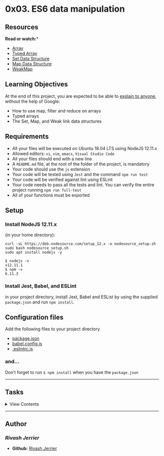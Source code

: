 # 0x03. ES6 data manipulation

## Resources
**Read or watch:***
- [Array](https://developer.mozilla.org/en-US/docs/Web/JavaScript/Reference/Global_Objects/Array)
- [Typed Array](https://developer.mozilla.org/en-US/docs/Web/JavaScript/Guide/Typed_arrays)
- [Set Data Structure](https://developer.mozilla.org/en-US/docs/Web/JavaScript/Reference/Global_Objects/Set)
- [Map Data Structure](https://developer.mozilla.org/en-US/docs/Web/JavaScript/Reference/Global_Objects/Map)
- [WeakMap](https://developer.mozilla.org/en-US/docs/Web/JavaScript/Reference/Global_Objects/WeakMap)

## Learning Objectives
At the end of this project, you are expected to be able to [explain to anyone](https://fs.blog/feynman-learning-technique/), without the help of Google:
- How to use map, filter and reduce on arrays
- Typed arrays
- The Set, Map, and Weak link data structures

## Requirements
- All your files will be executed on Ubuntu 18.04 LTS using NodeJS 12.11.x
- Allowed editors: `vi`, `vim`, `emacs`, `Visual Studio Code`
- All your files should end with a new line
- A `README.md` file, at the root of the folder of the project, is mandatory
- Your code should use the `js` extension
- Your code will be tested using `Jest` and the command `npm run test`
- Your code will be verified against lint using ESLint
- Your code needs to pass all the tests and lint. You can verify the entire project running `npm run full-test`
- All of your functions must be exported

## Setup
### Install NodeJS 12.11.x
(in your home directory):
```
curl -sL https://deb.nodesource.com/setup_12.x -o nodesource_setup.sh
sudo bash nodesource_setup.sh
sudo apt install nodejs -y
```
```
$ nodejs -v
v12.11.1
$ npm -v
6.11.3
```
### Install Jest, Babel, and ESLint
in your project directory, install Jest, Babel and ESList by using the supplied `package.json` and run `npm install`.
## Configuration files
Add the following files to your project directory
- [package.json](./package.json)
- [babel.config.js](./babel.config.js)
- [.eslintrc.js](./.eslintrc.js)
### and…
Don’t forget to run `$ npm install` when you have the `package.json`

---
## Tasks

<details>
<summary>View Contents</summary>

### Mandatory Tasks

### [0. Basic list of objects](./0-get_list_students.js)
Create a function named `getListStudents` that returns an array of objects.
Each object should have three attributes: `id` (Number), `firstName` (String), and `location` (String).
The array contains the following students in order:
- `Guillaume`, id: `1`, in `San Francisco`
- `James`, id: `2`, in `Columbia`
- `Serena`, id: `5`, in `San Francisco`
```
bob@dylan:~$ cat 0-main.js
import getListStudents from "./0-get_list_students.js";

console.log(getListStudents());

bob@dylan:~$ 
bob@dylan:~$ npm run dev 0-main.js 
[
  { id: 1, firstName: 'Guillaume', location: 'San Francisco' },
  { id: 2, firstName: 'James', location: 'Columbia' },
  { id: 5, firstName: 'Serena', location: 'San Francisco' }
]
bob@dylan:~$
```
**Repo:**
* GitHub repository: `alx-backend-javascript`
* Directory: `0x03-ES6_data_manipulation`
* File: `0-get_list_students.js`

### [1. More mapping](./1-get_list_student_ids.js)
Create a function `getListStudentIds` that returns an array of ids from a list of object.
This function is taking one argument which is an array of objects - and this array is the same format as `getListStudents` from the previous task.
If the argument is not an array, the function is returning an empty array.
You must use the `map` function on the array.
```
bob@dylan:~$ cat 1-main.js
import getListStudentIds from "./1-get_list_student_ids.js";
import getListStudents from "./0-get_list_students.js";

console.log(getListStudentIds("hello"));
console.log(getListStudentIds(getListStudents()));

bob@dylan:~$ 
bob@dylan:~$ npm run dev 1-main.js 
[]
[ 1, 2, 5 ]
bob@dylan:~$
```
**Repo:**
* GitHub repository: `alx-backend-javascript`
* Directory: `0x03-ES6_data_manipulation`
* File: `1-get_list_student_ids.js`

### [2. Filter](./2-get_students_by_loc.js)
Create a function `getStudentsByLocation` that returns an array of objects who are located in a specific city.
It should accept a list of students (from `getListStudents`) and a `city` (string) as parameters.
You must use the `filter` function on the array.
```
bob@dylan:~$ cat 2-main.js
import getListStudents from "./0-get_list_students.js";
import getStudentsByLocation from "./2-get_students_by_loc.js";

const students = getListStudents();

console.log(getStudentsByLocation(students, 'San Francisco'));

bob@dylan:~$ 
bob@dylan:~$ npm run dev 2-main.js 
[
  { id: 1, firstName: 'Guillaume', location: 'San Francisco' },
  { id: 5, firstName: 'Serena', location: 'San Francisco' }
]
bob@dylan:~$
```
**Repo:**
* GitHub repository: `alx-backend-javascript`
* Directory: `0x03-ES6_data_manipulation`
* File: `2-get_students_by_loc.js`

### [3. Reduce](./3-get_ids_sum.js)
Create a function `getStudentIdsSum` that returns the sum of all the student ids.
It should accept a list of students (from `getListStudents`) as a parameter.
You must use the `reduce` function on the array.
```
bob@dylan:~$ cat 3-main.js
import getListStudents from "./0-get_list_students.js";
import getStudentIdsSum from "./3-get_ids_sum.js";

const students = getListStudents();
const value = getStudentIdsSum(students);

console.log(value);

bob@dylan:~$ 
bob@dylan:~$ npm run dev 3-main.js 
8
bob@dylan:~$
```
**Repo:**
GitHub repository: `alx-backend-javascript`
Directory: `0x03-ES6_data_manipulation`
File: `3-get_ids_sum.js`

### [4. Combine](./4-update_grade_by_city.js)
Create a function `updateStudentGradeByCity` that returns an array of students for a specific city with their new grade. 
It should accept a list of students (from `getListStudents`), a `city` (String), and `newGrades` (Array of “grade” objects) as parameters. 
`newGrades` is an array of objects with this format:
```
  {
    studentId: 31,
    grade: 78,
  }
```
If a student doesn’t have grade in `newGrades`, the final grade should be `N/A`.
You must use `filter` and `map` combined.
```
bob@dylan:~$ cat 4-main.js
import getListStudents from "./0-get_list_students.js";
import updateStudentGradeByCity from "./4-update_grade_by_city.js";

console.log(updateStudentGradeByCity(getListStudents(), "San Francisco", [{ studentId: 5, grade: 97 }, { studentId: 1, grade: 86 }]));

console.log(updateStudentGradeByCity(getListStudents(), "San Francisco", [{ studentId: 5, grade: 97 }]));

bob@dylan:~$ 
bob@dylan:~$ npm run dev 4-main.js 
[
  {
    id: 1,
    firstName: 'Guillaume',
    location: 'San Francisco',
    grade: 86
  },
  { id: 5, firstName: 'Serena', location: 'San Francisco', grade: 97 }
]
[
  {
    id: 1,
    firstName: 'Guillaume',
    location: 'San Francisco',
    grade: 'N/A'
  },
  { id: 5, firstName: 'Serena', location: 'San Francisco', grade: 97 }
]
bob@dylan:~$
```
**Repo:**
* GitHub repository: `alx-backend-javascript`
* Directory: `0x03-ES6_data_manipulation`
* File: `4-update_grade_by_city.js`

### [5. Typed Arrays](./5-typed_arrays.js)
Create a function named `createInt8TypedArray` that returns a new `ArrayBuffer` with an `Int8` value at a specific position. 
It should accept three arguments: `length` (Number), `position` (Number), and `value` (Number). 
If adding the value is not possible the error `Position outside range` should be thrown.
```
bob@dylan:~$ cat 5-main.js
import createInt8TypedArray from "./5-typed_arrays.js";

console.log(createInt8TypedArray(10, 2, 89));

bob@dylan:~$ 
bob@dylan:~$ npm run dev 5-main.js 
DataView {
  byteLength: 10,
  byteOffset: 0,
  buffer: ArrayBuffer {
    [Uint8Contents]: <00 00 59 00 00 00 00 00 00 00>,
    byteLength: 10
  }
}
bob@dylan:~$
```
**Repo:**
* GitHub repository: `alx-backend-javascript`
* Directory: `0x03-ES6_data_manipulation`
* File: `5-typed_arrays.js`

### [6. Set data structure](./6-set.js)
Create a function named `setFromArray` that returns a `Set` from an array. 
It accepts an argument (Array, of any kind of element).
```
bob@dylan:~$ cat 6-main.js
import setFromArray from "./6-set.js";

console.log(setFromArray([12, 32, 15, 78, 98, 15]));

bob@dylan:~$ 
bob@dylan:~$ npm run dev 6-main.js 
Set { 12, 32, 15, 78, 98 }
bob@dylan:~$
```
**Repo:**
* GitHub repository: `alx-backend-javascript`
* Directory: `0x03-ES6_data_manipulation`
* File: `6-set.js`

### [7. More set data structure](./7-has_array_values.js)
Create a function named `hasValuesFromArray` that returns a boolean if all the elements in the array exist within the set. 
It accepts two arguments: a `set` (Set) and an `array` (Array).
```
bob@dylan:~$ cat 7-main.js
import hasValuesFromArray from "./7-has_array_values.js";

console.log(hasValuesFromArray(new Set([1, 2, 3, 4, 5]), [1]));
console.log(hasValuesFromArray(new Set([1, 2, 3, 4, 5]), [10]));
console.log(hasValuesFromArray(new Set([1, 2, 3, 4, 5]), [1, 10]));

bob@dylan:~$ 
bob@dylan:~$ npm run dev 7-main.js 
true
false
false
bob@dylan:~$
```
**Repo:**
* GitHub repository: `alx-backend-javascript`
* Directory: `0x03-ES6_data_manipulation`
* File: `7-has_array_values.js`

### [8. Clean set](./8-clean_set.js)
Create a function named `cleanSet` that returns a string of all the set values that start with a specific string (`startString`).
It accepts two arguments: a `set` (Set) and a `startString` (String).
When a value starts with `startString` you only append the rest of the string. The string contains all the values of the set separated by `-`.
```
bob@dylan:~$ cat 8-main.js
import cleanSet from "./8-clean_set.js";

console.log(cleanSet(new Set(['bonjovi', 'bonaparte', 'bonappetit', 'banana']), 'bon'));
console.log(cleanSet(new Set(['bonjovi', 'bonaparte', 'bonappetit', 'banana']), ''));

bob@dylan:~$ 
bob@dylan:~$ npm run dev 8-main.js 
jovi-aparte-appetit

bob@dylan:~$
```
**Repo:**
* GitHub repository: `alx-backend-javascript`
* Directory: `0x03-ES6_data_manipulation`
* File: `8-clean_set.js`

### [9. Map data structure](./9-groceries_list.js)
Create a function named `groceriesList` that returns a map of groceries with the following items (name, quantity):
```
Apples, 10
Tomatoes, 10
Pasta, 1
Rice, 1
Banana, 5
```
Result:
```
bob@dylan:~$ cat 9-main.js
import groceriesList from "./9-groceries_list.js";

console.log(groceriesList());

bob@dylan:~$ 
bob@dylan:~$ npm run dev 9-main.js 
Map {
  'Apples' => 10,
  'Tomatoes' => 10,
  'Pasta' => 1,
  'Rice' => 1,
  'Banana' => 5
}
bob@dylan:~$
```
Repo:

* GitHub repository: `alx-backend-javascript`
* Directory: `0x03-ES6_data_manipulation`
* File: `9-groceries_list.js`

### [10. More map data structure](./10-update_uniq_items.js)
Create a function named `updateUniqueItems` that returns an updated map for all items with initial quantity at 1.
It should accept a map as an argument. The map it accepts for argument is similar to the map you create in the previous task.
For each entry of the map where the quantity is 1, update the quantity to 100. If updating the quantity is not possible (argument is not a map) the error `Cannot process` should be thrown.
```
bob@dylan:~$ cat 10-main.js
import updateUniqueItems from "./10-update_uniq_items.js";
import groceriesList from "./9-groceries_list.js";

const map = groceriesList();
console.log(map);

updateUniqueItems(map)
console.log(map);

bob@dylan:~$ 
bob@dylan:~$ npm run dev 10-main.js 
Map {
  'Apples' => 10,
  'Tomatoes' => 10,
  'Pasta' => 1,
  'Rice' => 1,
  'Banana' => 5
}
Map {
  'Apples' => 10,
  'Tomatoes' => 10,
  'Pasta' => 100,
  'Rice' => 100,
  'Banana' => 5
}
bob@dylan:~$
```
**Repo:**
* GitHub repository: `alx-backend-javascript`
* Directory: `0x03-ES6_data_manipulation`
* File: `10-update_uniq_items.js`

## Advanced Tasks

### [11. Weak link data structure](./100-weak.js)
Export a `const` instance of `WeakMap` and name it `weakMap`. 
Export a new function named `queryAPI`. It should accept an endpoint argument like so:
```
  {
    protocol: 'http',
    name: 'getUsers',
  }
```
Track within the `weakMap` the number of times `queryAPI` is called for each endpoint.
When the number of queries is >= 5 throw an error with the message `Endpoint load is high`.
```
bob@dylan:~$ cat 100-main.js
import { queryAPI, weakMap } from "./100-weak.js";

const endpoint = { protocol: 'http', name: 'getUsers' };
weakMap.get(endpoint);

queryAPI(endpoint);
console.log(weakMap.get(endpoint));

queryAPI(endpoint);
console.log(weakMap.get(endpoint));

queryAPI(endpoint);
queryAPI(endpoint);
queryAPI(endpoint);
queryAPI(endpoint);

bob@dylan:~$ 
bob@dylan:~$ npm run dev 100-main.js 
1
2
.../100-weak.js:16
    throw new Error('Endpoint load is high');
   ...
bob@dylan:~$
```
**Repo:**
* GitHub repository: `alx-backend-javascript`
* Directory: `0x03-ES6_data_manipulation`
* File: `100-weak.js`

</details>

---

## Author
### _Rivash Jerrier_

- **Github:** [Rivash Jerrier](https://github.com/Rivashjerrier)
